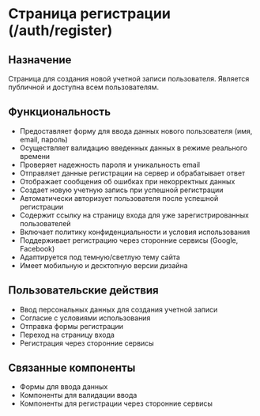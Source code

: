 # Страница регистрации (/auth/register)

## Назначение
Страница для создания новой учетной записи пользователя. Является публичной и доступна всем пользователям.

## Функциональность
- Предоставляет форму для ввода данных нового пользователя (имя, email, пароль)
- Осуществляет валидацию введенных данных в режиме реального времени
- Проверяет надежность пароля и уникальность email
- Отправляет данные регистрации на сервер и обрабатывает ответ
- Отображает сообщения об ошибках при некорректных данных
- Создает новую учетную запись при успешной регистрации
- Автоматически авторизует пользователя после успешной регистрации
- Содержит ссылку на страницу входа для уже зарегистрированных пользователей
- Включает политику конфиденциальности и условия использования
- Поддерживает регистрацию через сторонние сервисы (Google, Facebook)
- Адаптируется под темную/светлую тему сайта
- Имеет мобильную и десктопную версии дизайна

## Пользовательские действия
- Ввод персональных данных для создания учетной записи
- Согласие с условиями использования
- Отправка формы регистрации
- Переход на страницу входа
- Регистрация через сторонние сервисы

## Связанные компоненты
- Формы для ввода данных
- Компоненты для валидации ввода
- Компоненты для регистрации через сторонние сервисы 